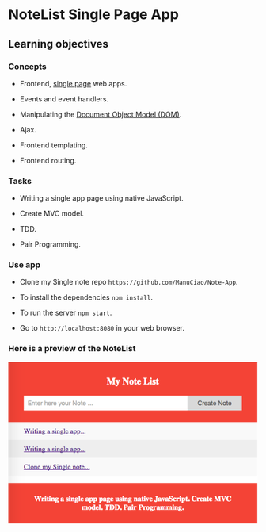 # NoteList Single Page App

## Learning objectives

### Concepts

- Frontend, [single page](https://msdn.microsoft.com/en-gb/magazine/dn463786.aspx) web apps.

- Events and event handlers.

- Manipulating the [Document Object Model (DOM)](https://developer.mozilla.org/en-US/docs/Web/API/Document_Object_Model/Introduction).

- Ajax.

- Frontend templating.

- Frontend routing.

### Tasks

- Writing a single app page using native JavaScript.

- Create MVC model.

- TDD.

- Pair Programming.

### Use app

- Clone my Single note repo ``` https://github.com/ManuCiao/Note-App ```.

- To install the dependencies ```npm install```.

- To run the server ```npm start```.

- Go to ``` http://localhost:8080 ``` in your web browser.

### Here is a preview of the NoteList

![Alt text](css/Screenshot.png)

